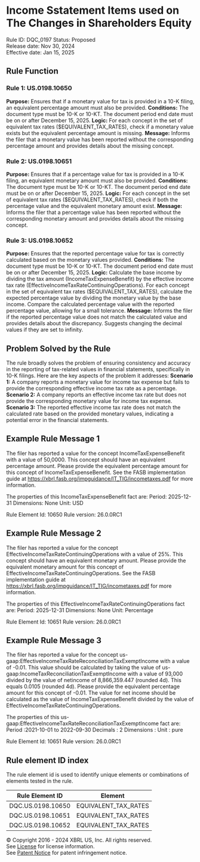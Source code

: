 # Income Sstatement Items used on The Changes in Shareholders Equity
Rule ID: DQC_0197
Status: Proposed  
Release date: Nov 30, 2024  
Effective date: Jan 15, 2025

## Rule Function
### Rule 1: US.0198.10650
**Purpose:** 
Ensures that if a monetary value for tax is provided in a 10-K filing, an equivalent percentage amount must also be provided.
**Conditions:**
The document type must be 10-K or 10-KT.
The document period end date must be on or after December 15, 2025.
**Logic:**
For each concept in the set of equivalent tax rates ($EQUIVALENT_TAX_RATES), check if a monetary value exists but the equivalent percentage amount is missing.
**Message:**
Informs the filer that a monetary value has been reported without the corresponding percentage amount and provides details about the missing concept.

### Rule 2: US.0198.10651
**Purpose:** 
Ensures that if a percentage value for tax is provided in a 10-K filing, an equivalent monetary amount must also be provided.
**Conditions:**
The document type must be 10-K or 10-KT.
The document period end date must be on or after December 15, 2025.
**Logic:**
For each concept in the set of equivalent tax rates ($EQUIVALENT_TAX_RATES), check if both the percentage value and the equivalent monetary amount exist.
**Message:**
Informs the filer that a percentage value has been reported without the corresponding monetary amount and provides details about the missing concept.

### Rule 3: US.0198.10652
**Purpose:** 
Ensures that the reported percentage value for tax is correctly calculated based on the monetary values provided.
**Conditions:**
The document type must be 10-K or 10-KT.
The document period end date must be on or after December 15, 2025.
**Logic:**
Calculate the base income by dividing the tax amount (IncomeTaxExpenseBenefit) by the effective income tax rate (EffectiveIncomeTaxRateContinuingOperations).
For each concept in the set of equivalent tax rates ($EQUIVALENT_TAX_RATES), calculate the expected percentage value by dividing the monetary value by the base income.
Compare the calculated percentage value with the reported percentage value, allowing for a small tolerance.
**Message:**
Informs the filer if the reported percentage value does not match the calculated value and provides details about the discrepancy.
Suggests changing the decimal values if they are set to infinity.


## Problem Solved by the Rule
The rule broadly solves the problem of ensuring consistency and accuracy in the reporting of tax-related values in financial statements, specifically in 10-K filings. Here are the key aspects of the problem it addresses:
**Scenario 1:** 
A company reports a monetary value for income tax expense but fails to provide the corresponding effective income tax rate as a percentage.
**Scenario 2:** 
A company reports an effective income tax rate but does not provide the corresponding monetary value for income tax expense.
**Scenario 3:** 
The reported effective income tax rate does not match the calculated rate based on the provided monetary values, indicating a potential error in the financial statements.

## Example Rule Message 1
The filer has reported a value for the concept IncomeTaxExpenseBenefit with a value of 50,0000. This concept should have an equivalent percentage amount. Please provide the equivalent percentage amount for this concept of IncomeTaxExpenseBenefit. See the FASB implementation guide at https://xbrl.fasb.org/impguidance/IT_TIG/incometaxes.pdf for more information.

The properties of this IncomeTaxExpenseBenefit fact are:
Period: 2025-12-31
Dimensions: None
Unit: USD

Rule Element Id: 10650
Rule version: 26.0.0RC1

## Example Rule Message 2
The filer has reported a value for the concept EffectiveIncomeTaxRateContinuingOperations with a value of 25%. This concept should have an equivalent monetary amount. Please provide the equivalent monetary amount for this concept of EffectiveIncomeTaxRateContinuingOperations. See the FASB implementation guide at https://xbrl.fasb.org/impguidance/IT_TIG/incometaxes.pdf for more information.

The properties of this EffectiveIncomeTaxRateContinuingOperations fact are:
Period: 2025-12-31
Dimensions: None
Unit: Percentage

Rule Element Id: 10651
Rule version: 26.0.0RC1

## Example Rule Message 3
The filer has reported a value for the concept us-gaap:EffectiveIncomeTaxRateReconciliationTaxExemptIncome with a value of -0.01. This value should be calculated by taking the value of us-gaap:IncomeTaxReconciliationTaxExemptIncome with a value of 93,000 divided by the value of netincome of 8,866,359.447 (rounded 4d). This equals 0.0105 (rounded 4d). Please provide the equivalent percentage amount for this concept of -0.01.  The value for net income should be calculated as the value of IncomeTaxExpenseBenefit divided by the value of EffectiveIncomeTaxRateContinuingOperations.


The properties of this us-gaap:EffectiveIncomeTaxRateReconciliationTaxExemptIncome fact are:
Period :2021-10-01 to 2022-09-30
Decimals : 2
Dimensions : 
Unit : pure

Rule Element Id: 10651
Rule version: 26.0.0RC1

## Rule element ID index  
The rule element id is used to identify unique elements or combinations of elements tested in the rule.

|Rule Element ID|Element|
|--- |--- |
| DQC.US.0198.10650 |EQUIVALENT_TAX_RATES|
| DQC.US.0198.10651 |EQUIVALENT_TAX_RATES|
| DQC.US.0198.10652 |EQUIVALENT_TAX_RATES|



© Copyright 2016 - 2024 XBRL US, Inc. All rights reserved.   
See [License](https://xbrl.us/dqc-license) for license information.  
See [Patent Notice](https://xbrl.us/dqc-patent) for patent infringement notice. 
